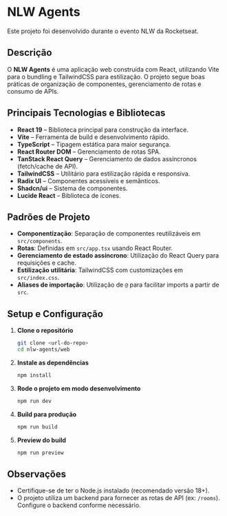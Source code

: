 # NLW Agents

Este projeto foi desenvolvido durante o evento NLW da Rocketseat.

## Descrição

O **NLW Agents** é uma aplicação web construída com React, utilizando Vite para o bundling e TailwindCSS para estilização. O projeto segue boas práticas de organização de componentes, gerenciamento de rotas e consumo de APIs.

## Principais Tecnologias e Bibliotecas

- **React 19** – Biblioteca principal para construção da interface.
- **Vite** – Ferramenta de build e desenvolvimento rápido.
- **TypeScript** – Tipagem estática para maior segurança.
- **React Router DOM** – Gerenciamento de rotas SPA.
- **TanStack React Query** – Gerenciamento de dados assíncronos (fetch/cache de API).
- **TailwindCSS** – Utilitário para estilização rápida e responsiva.
- **Radix UI** – Componentes acessíveis e semânticos.
- **Shadcn/ui** – Sistema de componentes.
- **Lucide React** – Biblioteca de ícones.

## Padrões de Projeto

- **Componentização**: Separação de componentes reutilizáveis em `src/components`.
- **Rotas**: Definidas em `src/app.tsx` usando React Router.
- **Gerenciamento de estado assíncrono**: Utilização do React Query para requisições e cache.
- **Estilização utilitária**: TailwindCSS com customizações em `src/index.css`.
- **Aliases de importação**: Utilização de `@` para facilitar imports a partir de `src`.

## Setup e Configuração

1. **Clone o repositório**
   ```bash
   git clone <url-do-repo>
   cd nlw-agents/web
   ```

2. **Instale as dependências**
   ```bash
   npm install
   ```

3. **Rode o projeto em modo desenvolvimento**
   ```bash
   npm run dev
   ```

4. **Build para produção**
   ```bash
   npm run build
   ```

5. **Preview do build**
   ```bash
   npm run preview
   ```

## Observações

- Certifique-se de ter o Node.js instalado (recomendado versão 18+).
- O projeto utiliza um backend para fornecer as rotas de API (ex: `/rooms`). Configure o backend conforme necessário. 